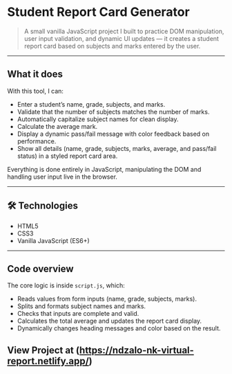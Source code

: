 # Student Report Card Generator

> A small vanilla JavaScript project I built to practice DOM manipulation, user input validation, and dynamic UI updates — it creates a student report card based on subjects and marks entered by the user.

---

## What it does

With this tool, I can:
- Enter a student’s name, grade, subjects, and marks.
- Validate that the number of subjects matches the number of marks.
- Automatically capitalize subject names for clean display.
- Calculate the average mark.
- Display a dynamic pass/fail message with color feedback based on performance.
- Show all details (name, grade, subjects, marks, average, and pass/fail status) in a styled report card area.

Everything is done entirely in JavaScript, manipulating the DOM and handling user input live in the browser.

---

## 🛠 Technologies

- HTML5
- CSS3
- Vanilla JavaScript (ES6+)

---

## Code overview

The core logic is inside `script.js`, which:
- Reads values from form inputs (name, grade, subjects, marks).
- Splits and formats subject names and marks.
- Checks that inputs are complete and valid.
- Calculates the total average and updates the report card display.
- Dynamically changes heading messages and color based on the result.


## View Project at (https://ndzalo-nk-virtual-report.netlify.app/)
